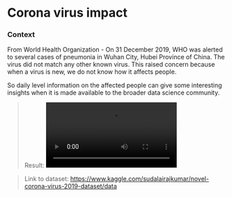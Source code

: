 # Corona virus impact

### Context

From World Health Organization - On 31 December 2019, WHO was alerted to several cases of pneumonia in Wuhan City, Hubei Province of China. The virus did not match any other known virus. This raised concern because when a virus is new, we do not know how it affects people.

So daily level information on the affected people can give some interesting insights when it is made available to the broader data science community.

> Result:
![Image of Result](https://media.giphy.com/media/VgSfYTNQbLjqljdttI/source.mp4)

> Link to dataset:
https://www.kaggle.com/sudalairajkumar/novel-corona-virus-2019-dataset/data
